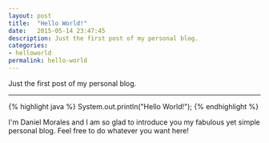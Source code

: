 ```yaml
---
layout: post
title:  "Hello World!"
date:   2015-05-14 23:47:45
description: Just the first post of my personal blog.
categories:
- helloworld
permalink: hello-world
---
```


Just the first post of my personal blog.

___

{% highlight java %}
System.out.println("Hello World!");
{% endhighlight %}

I'm Daniel Morales and I am so glad to introduce you my fabulous yet simple personal blog. Feel free to do whatever you want here!